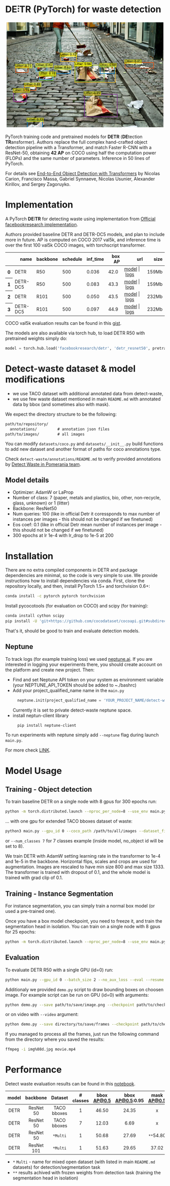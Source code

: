# **DE⫶TR** (PyTorch) for waste detection

![](notebooks/detr_visualize.png)

PyTorch training code and pretrained models for **DETR** (**DE**tection **TR**ansformer).
Authors replace the full complex hand-crafted object detection pipeline with a Transformer, and match Faster R-CNN with a ResNet-50, obtaining **42 AP** on COCO using half the computation power (FLOPs) and the same number of parameters. Inference in 50 lines of PyTorch.

For details see [End-to-End Object Detection with Transformers](https://ai.facebook.com/research/publications/end-to-end-object-detection-with-transformers) by Nicolas Carion, Francisco Massa, Gabriel Synnaeve, Nicolas Usunier, Alexander Kirillov, and Sergey Zagoruyko.

# Implementation
A PyTorch **DE⫶TR** for detecting waste using implementation from  [Official facebookresearch implementation](https://github.com/facebookresearch/detr).

Authors provided baseline DETR and DETR-DC5 models, and plan to include more in future.
AP is computed on COCO 2017 val5k, and inference time is over the first 100 val5k COCO images,
with torchscript transformer.

<table>
  <thead>
    <tr style="text-align: right;">
      <th></th>
      <th>name</th>
      <th>backbone</th>
      <th>schedule</th>
      <th>inf_time</th>
      <th>box AP</th>
      <th>url</th>
      <th>size</th>
    </tr>
  </thead>
  <tbody>
    <tr>
      <th>0</th>
      <td>DETR</td>
      <td>R50</td>
      <td>500</td>
      <td>0.036</td>
      <td>42.0</td>
      <td><a href="https://dl.fbaipublicfiles.com/detr/detr-r50-e632da11.pth">model</a>&nbsp;|&nbsp;<a href="https://dl.fbaipublicfiles.com/detr/logs/detr-r50_log.txt">logs</a></td>
      <td>159Mb</td>
    </tr>
    <tr>
      <th>1</th>
      <td>DETR-DC5</td>
      <td>R50</td>
      <td>500</td>
      <td>0.083</td>
      <td>43.3</td>
      <td><a href="https://dl.fbaipublicfiles.com/detr/detr-r50-dc5-f0fb7ef5.pth">model</a>&nbsp;|&nbsp;<a href="https://dl.fbaipublicfiles.com/detr/logs/detr-r50-dc5_log.txt">logs</a></td>
      <td>159Mb</td>
    </tr>
    <tr>
      <th>2</th>
      <td>DETR</td>
      <td>R101</td>
      <td>500</td>
      <td>0.050</td>
      <td>43.5</td>
      <td><a href="https://dl.fbaipublicfiles.com/detr/detr-r101-2c7b67e5.pth">model</a>&nbsp;|&nbsp;<a href="https://dl.fbaipublicfiles.com/detr/logs/detr-r101_log.txt">logs</a></td>
      <td>232Mb</td>
    </tr>
    <tr>
      <th>3</th>
      <td>DETR-DC5</td>
      <td>R101</td>
      <td>500</td>
      <td>0.097</td>
      <td>44.9</td>
      <td><a href="https://dl.fbaipublicfiles.com/detr/detr-r101-dc5-a2e86def.pth">model</a>&nbsp;|&nbsp;<a href="https://dl.fbaipublicfiles.com/detr/logs/detr-r101-dc5_log.txt">logs</a></td>
      <td>232Mb</td>
    </tr>
  </tbody>
</table>

COCO val5k evaluation results can be found in this [gist](https://gist.github.com/szagoruyko/9c9ebb8455610958f7deaa27845d7918).

The models are also available via torch hub,
to load DETR R50 with pretrained weights simply do:
```python
model = torch.hub.load('facebookresearch/detr', 'detr_resnet50', pretrained=True)
```

# Detect-waste dataset & model modifications
* we use TACO dataset with additional annotated data from detect-waste,
* we use few waste dataset mentioned in main `README.md` with annotated data by bbox (and sometimes also with mask).

We expect the directory structure to be the following:
```
path/to/repository/
  annotations/         # annotation json files
path/to/images/        # all images
```
You can modify `datasets/coco.py` and `datasets/__init__.py` build functions to add new dataset and another format of paths for coco annotations type.

Check `detect-waste/annotations/README.md` to verify provided annotations by [Detect Waste in Pomerania team](https://detectwaste.ml/).

## Model details
* Optimizer: AdamW or LaProp
* Number of class: 7 (paper, metals and plastics, bio, other, non-recycle, glass, unknown) or 1 (litter)
* Backbone: ResNet50
* Num queries: 100 (like in official Detr it coressponds to max number of instances per images - this should not be changed if we finetuned)
* Eos coef: 0.1 (like in official Detr mean number of instances per image - this should not be changed if we finetuned)
* 300 epochs at lr 1e-4 with lr_drop to 1e-5 at 200

# Installation
There are no extra compiled components in DETR and package dependencies are minimal,
so the code is very simple to use. We provide instructions how to install dependencies via conda.
First, clone the repository locally, and then, install PyTorch 1.5+ and torchvision 0.6+:
```bash
conda install -c pytorch pytorch torchvision
```
Install pycocotools (for evaluation on COCO) and scipy (for training):
```bash
conda install cython scipy
pip install -U 'git+https://github.com/cocodataset/cocoapi.git#subdirectory=PythonAPI'
```
That's it, should be good to train and evaluate detection models.

## Neptune
To track logs (for example training loss) we used [neptune.ai](https://neptune.ai/). If you are interested in logging your experiments there, you should create account on the platform and create new project. Then:
* Find and set Neptune API token on your system as environment variable (your NEPTUNE_API_TOKEN should be added to ~./bashrc)
* Add your project_qualified_name name in the `main.py`
    ```python
      neptune.init(project_qualified_name = 'YOUR_PROJECT_NAME/detect-waste')
    ```
    Currently it is set to private detect-waste neptune space.
* install neptun-client library
    ```bash
      pip install neptune-client
    ```

To run experiments with neptune simply add `--neptune` flag during launch `main.py`.

For more check [LINK](https://neptune.ai/how-it-works).

# Model Usage

## Training - Object detection
To train baseline DETR on a single node with 8 gpus for 300 epochs run:
```bash
python -m torch.distributed.launch --nproc_per_node=8 --use_env main.py --coco_path /path/to/all/images --dataset_file taco --num_classes 1 --output_dir wimlds_1 --resume detr-r50-e632da11.pth
```
... with one gpu for extended TACO bboxes dataset of waste:

```bash
python3 main.py --gpu_id 0 --coco_path /path/to/all/images --dataset_file taco --num_classes 1 --output_dir multi_1 --resume detr-r50-e632da11.pth
```
or `--num_classes 7` for 7 classes example (inside model, no_object id will be set to 8).

We train DETR with AdamW setting learning rate in the transformer to 1e-4 and 1e-5 in the backbone.
Horizontal flips, scales and crops are used for augmentation.
Images are rescaled to have min size 800 and max size 1333.
The transformer is trained with dropout of 0.1, and the whole model is trained with grad clip of 0.1.

## Training - Instance Segmentation
For instance segmentation, you can simply train a normal box model (or used a pre-trained one).

Once you have a box model checkpoint, you need to freeze it, and train the segmentation head in isolation.
You can train on a single node with 8 gpus for 25 epochs:

```bash
python -m torch.distributed.launch --nproc_per_node=8 --use_env main.py --masks --epochs 25 --lr_drop 15 --coco_path /path/to/all/images  --dataset_file multi --frozen_weights /output/path/box_model/checkpoint.pth --output_dir /output/path/segm_model
```

## Evaluation
To evaluate DETR R50 with a single GPU (id=0) run:
```bash
python main.py --gpu_id 0 --batch_size 2 --no_aux_loss --eval --resume path/to/checkpoint.pth --coco_path path/to/all/images --dataset_file multi
```
Additionaly we provided `demo.py` script to draw bounding boxes on choosen image. For example script can be run on GPU (id=0) with arguments:
```bash
python demo.py --save path/to/save/image.png --checkpoint path/to/checkpoint.pth --img path/or/url/to/image --device cuda:0
```
or on video with `--video` argument:
```bash
python demo.py --save directory/to/save/frames --checkpoint path/to/checkpoint.pth --img path/to/video.mp4 --device cuda:0 --video --classes label0 label1 label3
```

If you managed to process all the frames, just run the following command from the directory where you saved the results:
```bash
ffmpeg -i img%08d.jpg movie.mp4
```

# Performance

Detect waste evaluation results can be found in this [notebook](https://github.com/wimlds-trojmiasto/detect-waste/blob/main/detr/notebooks/Detect_Waste_finetuning_detr.ipynb).

| model | backbone  | Dataset | # classes| bbox AP@0.5 | bbox AP@0.5:0.95 | mask AP@0.5 | mask AP@0.5:0.95|
| :---: | :-------: | :-----: | :-------:| :---------: | :--------------: | :---------: | :--------------:|
| DETR  | ResNet 50 |TACO bboxes| 1      |    46.50    |       24.35      |      x      |  x              |
| DETR  | ResNet 50 |TACO bboxes| 7      |    12.03    |       6.69       |      x      |  x              |
| DETR  | ResNet 50 |`*Multi`   | 1      |    50.68    |       27.69      | `**`54.80   |  `**`32.17      |
| DETR  |ResNet 101 |`*Multi`   | 1      |    51.63    |       29.65      |      37.02  |      19.33      |

* `*` `Multi` - name for mixed open dataset (with listed in main `README.md` datasets) for detection/segmentation task
* `**` results achived with frozen weights from detection task (training the segmentation head in isolation)
